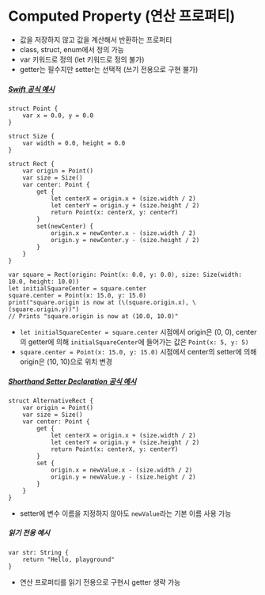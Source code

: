 # Computed Property (연산 프로퍼티)
 - 값을 저장하지 않고 값을 계산해서 반환하는 프로퍼티
 - class, struct, enum에서 정의 가능
 - var 키워드로 정의 (let 키워드로 정의 불가)
 - getter는 필수지만 setter는 선택적 (쓰기 전용으로 구현 불가)

##### [Swift 공식 예시](https://docs.swift.org/swift-book/LanguageGuide/Properties.html)
```
struct Point {
    var x = 0.0, y = 0.0
}

struct Size {
    var width = 0.0, height = 0.0
}

struct Rect {
    var origin = Point()
    var size = Size()
    var center: Point {
        get {
            let centerX = origin.x + (size.width / 2)
            let centerY = origin.y + (size.height / 2)
            return Point(x: centerX, y: centerY)
        }
        set(newCenter) {
            origin.x = newCenter.x - (size.width / 2)
            origin.y = newCenter.y - (size.height / 2)
        }
    }
}

var square = Rect(origin: Point(x: 0.0, y: 0.0), size: Size(width: 10.0, height: 10.0))
let initialSquareCenter = square.center
square.center = Point(x: 15.0, y: 15.0)
print("square.origin is now at (\(square.origin.x), \(square.origin.y))")
// Prints "square.origin is now at (10.0, 10.0)"
```
 - `let initialSquareCenter = square.center` 시점에서 origin은 (0, 0), center의 getter에 의해 `initialSquareCenter`에 들어가는 값은 `Point(x: 5, y: 5)`
 - `square.center = Point(x: 15.0, y: 15.0)` 시점에서 center의 setter에 의해 origin은 (10, 10)으로 위치 변경 

##### [Shorthand Setter Declaration 공식 예시](https://docs.swift.org/swift-book/LanguageGuide/Properties.html)
```
struct AlternativeRect {
    var origin = Point()
    var size = Size()
    var center: Point {
        get {
            let centerX = origin.x + (size.width / 2)
            let centerY = origin.y + (size.height / 2)
            return Point(x: centerX, y: centerY)
        }
        set {
            origin.x = newValue.x - (size.width / 2)
            origin.y = newValue.y - (size.height / 2)
        }
    }
}
```
 - setter에 변수 이름을 지정하지 않아도 `newValue`라는 기본 이름 사용 가능

##### 읽기 전용 예시
```
var str: String {
    return "Hello, playground"
}
```
 - 연산 프로퍼티를 읽기 전용으로 구현시 getter 생략 가능